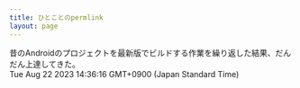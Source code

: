 ```yaml
---
title: ひとことのpermlink
layout: page
---
```

<div class="box" dt="1692682576581">
  昔のAndroidのプロジェクトを最新版でビルドする作業を繰り返した結果、だんだん上達してきた。
  <div class="content is-small">Tue Aug 22 2023 14:36:16 GMT+0900 (Japan Standard Time)</div>
</div>